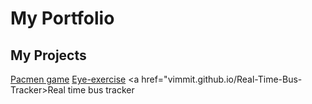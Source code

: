 # My Portfolio
## My Projects
<a href="vimmit.github.io/Pacmen-game">Pacmen game</a>
<a href="vimmit.github.io/eye-exercise">Eye-exercise</a>
<a href="vimmit.github.io/Real-Time-Bus-Tracker>Real time bus tracker</a>
